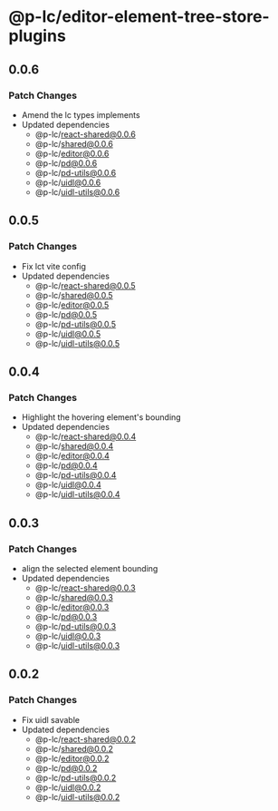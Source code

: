 # @p-lc/editor-element-tree-store-plugins

## 0.0.6

### Patch Changes

- Amend the lc types implements
- Updated dependencies
  - @p-lc/react-shared@0.0.6
  - @p-lc/shared@0.0.6
  - @p-lc/editor@0.0.6
  - @p-lc/pd@0.0.6
  - @p-lc/pd-utils@0.0.6
  - @p-lc/uidl@0.0.6
  - @p-lc/uidl-utils@0.0.6

## 0.0.5

### Patch Changes

- Fix lct vite config
- Updated dependencies
  - @p-lc/react-shared@0.0.5
  - @p-lc/shared@0.0.5
  - @p-lc/editor@0.0.5
  - @p-lc/pd@0.0.5
  - @p-lc/pd-utils@0.0.5
  - @p-lc/uidl@0.0.5
  - @p-lc/uidl-utils@0.0.5

## 0.0.4

### Patch Changes

- Highlight the hovering element's bounding
- Updated dependencies
  - @p-lc/react-shared@0.0.4
  - @p-lc/shared@0.0.4
  - @p-lc/editor@0.0.4
  - @p-lc/pd@0.0.4
  - @p-lc/pd-utils@0.0.4
  - @p-lc/uidl@0.0.4
  - @p-lc/uidl-utils@0.0.4

## 0.0.3

### Patch Changes

- align the selected element bounding
- Updated dependencies
  - @p-lc/react-shared@0.0.3
  - @p-lc/shared@0.0.3
  - @p-lc/editor@0.0.3
  - @p-lc/pd@0.0.3
  - @p-lc/pd-utils@0.0.3
  - @p-lc/uidl@0.0.3
  - @p-lc/uidl-utils@0.0.3

## 0.0.2

### Patch Changes

- Fix uidl savable
- Updated dependencies
  - @p-lc/react-shared@0.0.2
  - @p-lc/shared@0.0.2
  - @p-lc/editor@0.0.2
  - @p-lc/pd@0.0.2
  - @p-lc/pd-utils@0.0.2
  - @p-lc/uidl@0.0.2
  - @p-lc/uidl-utils@0.0.2
